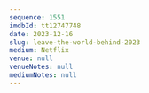 ```yaml
---
sequence: 1551
imdbId: tt12747748
date: 2023-12-16
slug: leave-the-world-behind-2023
medium: Netflix
venue: null
venueNotes: null
mediumNotes: null
---
```

